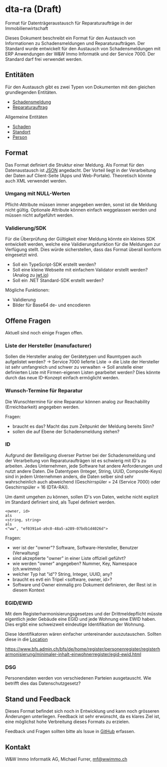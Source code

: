 # dta-ra (Draft)

Format für Datenträgeraustausch für Reparaturaufträge in der Immobilienwirtschaft

Dieses Dokument beschreibt ein Format für den Austausch von Informationen zu Schadensmeldungen und Reparaturaufträgen. Der Standard wurde entwickelt für den Austausch von Schadensmeldungen mit ERP Anwendungen der W&W Immo Informatik und der Service 7000. Der Standard darf frei verwendet werden.

## Entitäten

Für den Austausch gibt es zwei Typen von Dokumenten mit den gleichen grundlegenden Entitäten.

- [Schadensmeldung](Damagenotification.md)
- [Reparaturauftrag](Repairorder.md)

Allgemeine Entitäten

- [Schaden](entities/damage.md)
- [Standort](entities/location.md)
- [Person](entities/person.md)

## Format

Das Format definiert die Struktur einer Meldung.
Als Format für den Datenaustausch ist [JSON](https://de.wikipedia.org/wiki/JavaScript_Object_Notation) angedacht. Der Vorteil liegt in der Verarbeitung der Daten auf Client-Seite (Apps und Web-Portale). Theoretisch könnte auch XML verwendet werden.

### Umgang mit NULL-Werten

Pflicht-Attribute müssen immer angegeben werden, sonst ist die Meldung nicht gültig.
Optionale Attribute können einfach weggelassen werden und müssen nicht aufgeführt werden.

### Validierung/SDK

Für die Überprüfung der Gültigkeit einer Meldung könnte ein kleines SDK entwickelt werden, welche eine Validierungsfunktion für die Meldungen zur Verfügung stellt. Dies würde sicherstellen, dass das Format überall konform eingesetzt wird.

- Soll ein TypeScript-SDK erstellt werden?
- Soll eine kleine Webseite mit einfachem Validator erstellt werden? (Analog zu [jwt.io](https://jwt.io))
- Soll ein .NET Standard-SDK erstellt werden?

Mögliche Funktionen:

- Validierung
- Bilder für Base64 de- und encodieren

## Offene Fragen

Aktuell sind noch einige Fragen offen.

### Liste der Hersteller (manufacturer)

Sollen die Hersteller analog der Gerätetypen und Raumtypen auch aufgelistet werden?
-> Service 7000 lieferte Liste
-> die Liste der Hersteller ist sehr umfangreich und schwer zu verwalten
-> Soll anstelle einer definierten Liste mit Firmen-eigenen Listen gearbeitet werden? Dies könnte durch das neue ID-Konzept einfach ermöglicht werden.

### Wunsch-Termine für Reparatur

Die Wunschtermine für eine Reparatur können analog zur Reachability (Erreichbarkeit) angegeben werden.

Fragen:

- braucht es das? Macht das zum Zeitpunkt der Meldung bereits Sinn?
- sollen die auf Ebene der Schadensmeldung stehen?

### ID

Aufgrund der Beteiligung diverser Partner bei der Schadensmeldung und der Verarbeitung von Reparaturaufträgen ist es schwierig mit ID's zu arbeiten. Jedes Unternehmen, jede Software hat andere Anforderungen und nutzt andere Daten. Die Datentypen (Integer, String, UUID, Composite-Keys) sind in jedem Unternehmen anders, die Daten selber sind sehr wahrscheinlich auch abweichend (Geschirrspüler = 24 (Service 7000) oder Geschirrspüler = 16 (DTA-RA)).

Um damit umgehen zu können, sollen ID's von Daten, welche nicht explizit im Standard definiert sind, als Tupel definiert werden.

    <owner, id>
    als
    <string, string>
    als
    <"ww", "ef0391a4-a9c0-48a5-a289-07bdb1d4026d">

Fragen:

- wer ist der "owner"? Software, Software-Hersteller, Benutzer (Verwaltung)
- sind akzeptierte "owner" in einer Liste offiziell geführt?
- wie werden "owner" angegeben? Nummer, Key, Namespace (ch.wwimmo)
- welcher Typ hat "id"? String, Integer, UUID, any?
- braucht es evtl ein Tripel <software, owner, id>?
- Software und Owner einmalig pro Dokument definieren, der Rest ist in diesem Kontext

### EGID/EWID

Mit dem Registerharmonisierungsgesetzes und der Drittmeldepflicht müsste eigentlich jeder Gebäude eine EGID und jede Wohnung eine EWID haben. Dies ergibt eine schweizweit eindeutige Identifikation der Wohnung.

Diese Identifikatoren wären einfacher untereinander auszutauschen. Sollten diese in die [Location](/entities/location.md)

<https://www.bfs.admin.ch/bfs/de/home/register/personenregister/registerharmonisierung/minimaler-inhalt-einwohnerregister/egid-ewid.html>

### DSG

Personendaten werden von verschiedenen Parteien ausgetauscht. Wie betrifft dies das Datenschutzgesetz?

## Stand und Feedback

Dieses Format befindet sich noch in Entwicklung und kann noch grösseren Änderungen unterliegen. Feedback ist sehr erwünscht, da es klares Ziel ist, eine möglichst hohe Verbreitung dieses Formats zu erzielen.

Feedback und Fragen sollten bitte als Issue in [GitHub](https://github.com/wwimmo/dta-ra/issues) erfassen.

## Kontakt

W&W Immo Informatik AG, Michael Furrer, mf@wwimmo.ch
